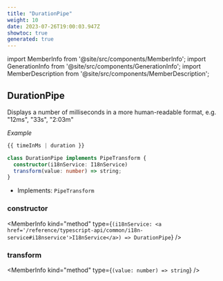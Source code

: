 ```yaml
---
title: "DurationPipe"
weight: 10
date: 2023-07-26T19:00:03.947Z
showtoc: true
generated: true
---
```

<!-- This file was generated from the Vendure source. Do not modify. Instead, re-run the "docs:build" script -->
import MemberInfo from '@site/src/components/MemberInfo';
import GenerationInfo from '@site/src/components/GenerationInfo';
import MemberDescription from '@site/src/components/MemberDescription';


## DurationPipe

<GenerationInfo sourceFile="packages/admin-ui/src/lib/core/src/shared/pipes/duration.pipe.ts" sourceLine="18" packageName="@vendure/admin-ui" />

Displays a number of milliseconds in a more human-readable format,
e.g. "12ms", "33s", "2:03m"

*Example*

```ts
{{ timeInMs | duration }}
```

```ts title="Signature"
class DurationPipe implements PipeTransform {
  constructor(i18nService: I18nService)
  transform(value: number) => string;
}
```
* Implements: <code>PipeTransform</code>



<div className="members-wrapper">

### constructor

<MemberInfo kind="method" type={`(i18nService: <a href='/reference/typescript-api/common/i18n-service#i18nservice'>I18nService</a>) => DurationPipe`}   />


### transform

<MemberInfo kind="method" type={`(value: number) => string`}   />




</div>
